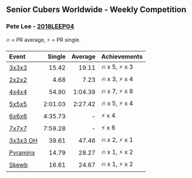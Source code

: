## Senior Cubers Worldwide - Weekly Competition
### Pete Lee - [2018LEEP04](https://www.worldcubeassociation.org/persons/2018LEEP04)

🔥 = PR average, ⚡ = PR single.

| Event | Single | Average | Achievements|
| :-- | --: | --: | :-- |
| [3x3x3](pete_lee/333.md) | 15.42 | 19.11 | <span style="white-space: nowrap">🔥 x 5</span>, <span style="white-space: nowrap">⚡ x 3</span> |
| [2x2x2](pete_lee/222.md) | 4.68 | 7.23 | <span style="white-space: nowrap">🔥 x 3</span>, <span style="white-space: nowrap">⚡ x 4</span> |
| [4x4x4](pete_lee/444.md) | 54.90 | 1:04.39 | <span style="white-space: nowrap">🔥 x 7</span>, <span style="white-space: nowrap">⚡ x 8</span> |
| [5x5x5](pete_lee/555.md) | 2:01.03 | 2:27.42 | <span style="white-space: nowrap">🔥 x 5</span>, <span style="white-space: nowrap">⚡ x 4</span> |
| [6x6x6](pete_lee/666.md) | 4:35.73 | - | <span style="white-space: nowrap">⚡ x 4</span> |
| [7x7x7](pete_lee/777.md) | 7:59.28 | - | <span style="white-space: nowrap">⚡ x 6</span> |
| [3x3x3 OH](pete_lee/333oh.md) | 39.61 | 47.46 | <span style="white-space: nowrap">🔥 x 2</span>, <span style="white-space: nowrap">⚡ x 1</span> |
| [Pyraminx](pete_lee/pyram.md) | 14.79 | 28.27 | <span style="white-space: nowrap">🔥 x 1</span>, <span style="white-space: nowrap">⚡ x 2</span> |
| [Skewb](pete_lee/skewb.md) | 16.61 | 24.67 | <span style="white-space: nowrap">🔥 x 1</span>, <span style="white-space: nowrap">⚡ x 2</span> |

<!-- Global site tag (gtag.js) - Google Analytics -->
<script async src="https://www.googletagmanager.com/gtag/js?id=UA-86348435-3"></script>
<script>window.dataLayer = window.dataLayer || []; function gtag() {dataLayer.push(arguments);} gtag('js', new Date()); gtag('config', 'UA-86348435-3');</script>

